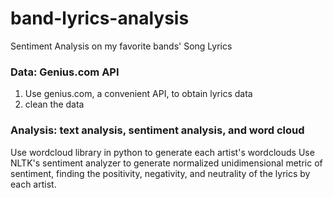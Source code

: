 # band-lyrics-analysis
Sentiment Analysis on my favorite bands' Song Lyrics

### Data: Genius.com API
1. Use genius.com, a convenient API, to obtain lyrics data
2. clean the data

### Analysis: text analysis, sentiment analysis, and word cloud
Use wordcloud library in python to generate each artist's wordclouds
Use NLTK's sentiment analyzer to generate normalized unidimensional metric of sentiment, finding the positivity, negativity, and neutrality of the lyrics by each artist.
